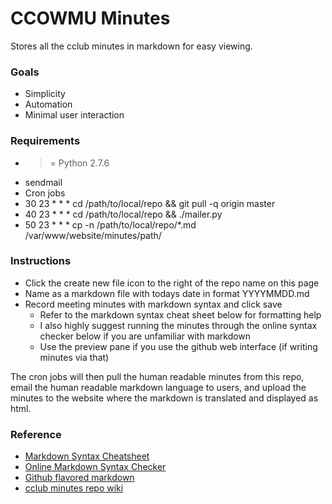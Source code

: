 # CCOWMU Minutes #

Stores all the cclub minutes in markdown for easy viewing.

### Goals ###
* Simplicity
* Automation
* Minimal user interaction

### Requirements ###
* >= Python 2.7.6
* sendmail
* Cron jobs
 * 30 23 \* \* \* cd /path/to/local/repo && git pull -q origin master
 * 40 23 \* \* \* cd /path/to/local/repo && ./mailer.py
 * 50 23 \* \* \* cp -n /path/to/local/repo/*.md /var/www/website/minutes/path/

### Instructions ###
* Click the create new file icon to the right of the repo name on this page
* Name as a markdown file with todays date in format YYYYMMDD.md
* Record meeting minutes with markdown syntax and click save
  * Refer to the markdown syntax cheat sheet below for formatting help
  * I also highly suggest running the minutes through the online syntax checker below if you are unfamiliar with markdown
  * Use the preview pane if you use the github web interface (if writing minutes via that)

The cron jobs will then pull the human readable minutes from this repo, email the human readable markdown language to users, and upload the minutes to the website where the markdown is translated and displayed as html.

### Reference ###
* [Markdown Syntax Cheatsheet](http://scottboms.com/downloads/documentation/markdown_cheatsheet.pdf)
* [Online Markdown Syntax Checker](http://www.markdownviewer.com/)
* [Github flavored markdown](https://help.github.com/articles/github-flavored-markdown)
* [cclub minutes repo wiki](https://github.com/ccowmu/minutes/wiki/publisher)
